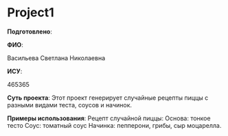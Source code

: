 # Project1

__Подготовлено__:

**ФИО**:

Васильева Светлана Николаевна

**ИСУ**:

465365

**Суть проекта**: Этот проект генерирует случайные рецепты пиццы с разными видами теста, соусов и начинок.

**Примеры использования**: 
Рецепт случайной пиццы:
Основа: тонкое тесто
Соус: томатный соус
Начинка: пепперони, грибы, сыр моцарелла.
